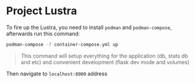 # Project Lustra
To fire up the Lustra, you need to install `podman` and `podman-compose`,
afterwards run this command:
```sh
podman-compose -f container-compose.yml up
```
> This command will setup everything for the application (db, stats db and etc) and convenient development (flask dev mode and volumes)

Then navigate to `localhost:8000` address